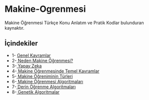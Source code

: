  # Makine-Ogrenmesi
Makine Öğrenmesi Türkçe Konu Anlatım ve Pratik Kodlar bulunduran kaynaktır.

## İçindekiler 
 
 
* 1- [ Genel Kavramlar](https://github.com/EminYelaldi/Makine-Ogrenmesi/tree/main/1-%20Giriş)
* 2-[ Neden Makine Öğrenmesi?](https://github.com/EminYelaldi/Makine-Ogrenmesi/tree/main/2-%20Neden%20Makine%20Öğrenmesi)
* 3-[ Yapay Zeka](https://github.com/EminYelaldi/Makine-Ogrenmesi/tree/main/3-%20Yapay%20Zeka) 
* 4-[ Makine Öğrenmesinde Temel Kavramlar](https://github.com/EminYelaldi/Makine-Ogrenmesi/tree/main/4-%20Makine%20Öğrenmesinde%20Temel%20Kavramlar)
* 5-[ Makine Öğreniminin Türleri](https://github.com/EminYelaldi/Makine-Ogrenmesi/tree/main/5-%20Makine%20Öğreniminin%20Türleri)
* 6-[ Makine Öğrenmesi Algoritmaları](https://github.com/EminYelaldi/Makine-Ogrenmesi/tree/main/6-%20Makine%20Öğrenmesi%20Algoritmaları)
* 7-[ Derin Öğrenme Algoritmaları](https://github.com/EminYelaldi/Makine-Ogrenmesi/tree/main/7-%20Derin%20Öğrenme%20Algoritmaları)
* 8-[ Genetik Algoritmalar](https://github.com/EminYelaldi/Makine-Ogrenmesi/tree/main/8-%20Genetik%20Algoritmalar)
